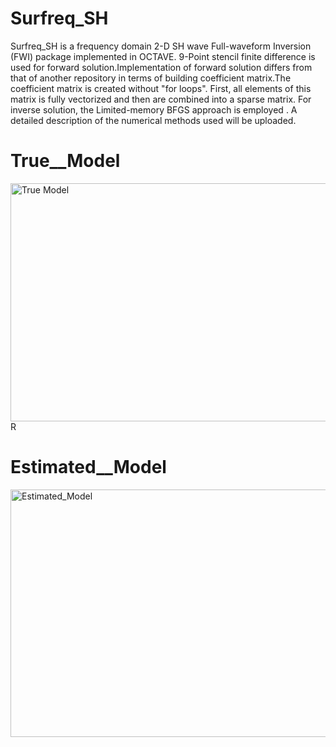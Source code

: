 # Surfreq_SH
Surfreq_SH  is a  frequency domain 2-D SH wave  Full-waveform Inversion (FWI) package implemented in OCTAVE. 9-Point stencil finite difference is used for forward solution.Implementation of forward solution differs from that of another repository in terms of building coefficient matrix.The coefficient matrix is created without "for loops". First, all elements of this matrix is fully vectorized  and then are combined into a sparse matrix. For inverse solution, the Limited-memory BFGS approach is employed . A detailed description of the numerical methods used  will be uploaded.

# True__Model
<img width="753" height="381" alt="True Model" src="https://github.com/user-attachments/assets/b013d866-d75a-421c-962f-c249d128e51e" />R

# Estimated__Model

<img width="773" height="396" alt="Estimated_Model" src="https://github.com/user-attachments/assets/2d6a7859-f797-4b72-9395-8f8d731a21cf" />
